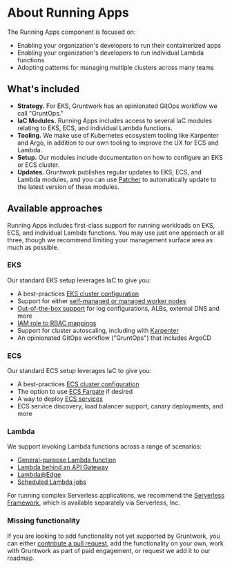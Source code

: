 # About Running Apps

The Running Apps component is focused on:

- Enabling your organization's developers to run their containerized apps
- Enabling your organization's developers to run individual Lambda functions
- Adopting patterns for managing multiple clusters across many teams

## What's included
- **Strategy.** For EKS, Gruntwork has an opinionated GitOps workflow we call "GruntOps."
- **IaC Modules.** Running Apps includes access to several IaC modules relating to EKS, ECS, and individual Lambda functions.
- **Tooling.** We make use of Kubernetes ecosystem tooling like Karpenter and Argo, in addition to our own tooling to improve the UX for ECS and Lambda.
- **Setup.** Our modules include documentation on how to configure an EKS or ECS cluster.
- **Updates.** Gruntwork publishes regular updates to EKS, ECS, and Lambda modules, and you can use [Patcher](/pipelines/overview/) to automatically update to the latest version of these modules.

## Available approaches

Running Apps includes first-class support for running workloads on EKS, ECS, and individual Lambda functions. You may use just one approach or all three, though we recommend limiting your management surface area as much as possible.

### EKS

Our standard EKS setup leverages IaC to give you:

- A best-practices [EKS cluster configuration](https://docs.gruntwork.io/reference/services/app-orchestration/amazon-eks)
- Support for either [self-managed or managed worker nodes](https://docs.gruntwork.io/reference/services/app-orchestration/amazon-eks-workers)
- [Out-of-the-box support](https://docs.gruntwork.io/reference/services/app-orchestration/amazon-eks-core-services) for log configurations, ALBs, external DNS and more
- [IAM role to RBAC mappings](https://docs.gruntwork.io/reference/modules/terraform-aws-eks/eks-aws-auth-merger/)
- Support for cluster autoscaling, including with [Karpenter](https://docs.gruntwork.io/reference/modules/terraform-aws-eks/eks-k8s-karpenter/)
- An opinionated GitOps workflow ("GruntOps") that includes ArgoCD

### ECS

Our standard ECS setup leverages IaC to give you:

- A best-practices [ECS cluster configuration](https://docs.gruntwork.io/reference/services/app-orchestration/amazon-ecs-cluster)
- The option to use [ECS Fargate](https://docs.gruntwork.io/reference/services/app-orchestration/amazon-ecs-fargate-cluster) if desired
- A way to deploy [ECS services](https://docs.gruntwork.io/reference/services/app-orchestration/amazon-ecs-service)
- ECS service discovery, load balancer support, canary deployments, and more

### Lambda

We support invoking Lambda functions across a range of scenarios:

- [General-purpose Lambda function](https://docs.gruntwork.io/reference/modules/terraform-aws-lambda/lambda/)
- [Lambda behind an API Gateway](https://docs.gruntwork.io/reference/modules/terraform-aws-lambda/lambda-http-api-gateway/)
- [Lambda@Edge](https://docs.gruntwork.io/reference/modules/terraform-aws-lambda/lambda-edge/)
- [Scheduled Lambda jobs](https://docs.gruntwork.io/reference/modules/terraform-aws-lambda/scheduled-lambda-job/)

For running complex Serverless applications, we recommend the [Serverless Framework](https://www.serverless.com/), which is available separately via Serverless, Inc.

### Missing functionality

If you are looking to add functionality not yet supported by Gruntwork, you can either [contribute a pull request](http://localhost:3000/library/usage/contributing), add the functionality on your own, work with Gruntwork as part of paid engagement, or request we add it to our roadmap.


<!-- ##DOCS-SOURCER-START
{
  "sourcePlugin": "local-copier",
  "hash": "70bb78f23223052c4d4e8fe85735a442"
}
##DOCS-SOURCER-END -->
